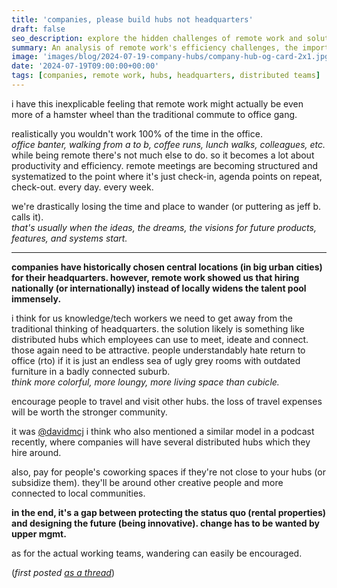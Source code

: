 ```yaml
---
title: 'companies, please build hubs not headquarters'
draft: false
seo_description: explore the hidden challenges of remote work and solutions for the future of workplace dynamics. this post examines the potential downsides of remote work efficiency, the importance of 'wandering' for creativity, and proposes a revolutionary approach to distributed work hubs. discover how companies can foster community, creativity, and work-life balance in the evolving landscape of remote and hybrid work models.
summary: An analysis of remote work's efficiency challenges, the importance of unstructured time for innovation, and proposals for distributed work hubs to balance productivity and creativity.
image: 'images/blog/2024-07-19-company-hubs/company-hub-og-card-2x1.jpg'
date: '2024-07-19T09:00:00+00:00'
tags: [companies, remote work, hubs, headquarters, distributed teams]
---
```


i have this inexplicable feeling that remote work might actually be even more of a hamster wheel than the traditional commute to office gang.

realistically you wouldn't work 100% of the time in the office.  
_office banter, walking from a to b, coffee runs, lunch walks, colleagues, etc._  
while being remote there's not much else to do. so it becomes a lot about productivity and efficiency. remote meetings are becoming structured and systematized to the point where it's just check-in, agenda points on repeat, check-out. every day. every week.

we're drastically losing the time and place to wander (or puttering as jeff b. calls it).  
_that's usually when the ideas, the dreams, the visions for future products, features, and systems start._

---

**companies have historically chosen central locations (in big urban cities) for their headquarters. however, remote work showed us that hiring nationally (or internationally) instead of locally widens the talent pool immensely.**

i think for us knowledge/tech workers we need to get away from the traditional thinking of headquarters. the solution likely is something like distributed hubs which employees can use to meet, ideate and connect.  
those again need to be attractive. people understandably hate return to office (rto) if it is just an endless sea of ugly grey rooms with outdated furniture in a badly connected suburb.  
_think more colorful, more loungy, more living space than cubicle._

encourage people to travel and visit other hubs. the loss of travel expenses will be worth the stronger community.

it was [@davidmcj](https://x.com/davidmcj) i think who also mentioned a similar model in a podcast recently, where companies will have several distributed hubs which they hire around.

also, pay for people's coworking spaces if they're not close to your hubs (or subsidize them). they'll be around other creative people and more connected to local communities.

**in the end, it's a gap between protecting the status quo (rental properties) and designing the future (being innovative). change has to be wanted by upper mgmt.**

as for the actual working teams, wandering can easily be encouraged.

(_first posted [as a thread](https://x.com/FRYTG/status/1814182887136153912)_)
